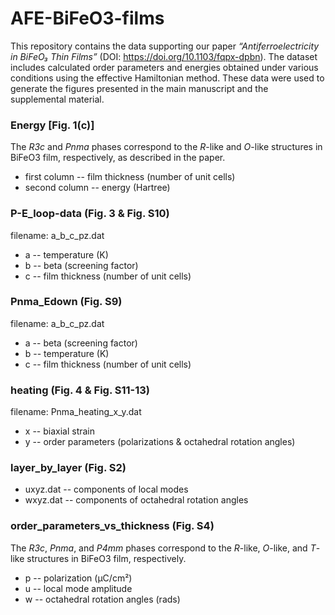 # AFE-BiFeO3-films   
This repository contains the data supporting our paper *“Antiferroelectricity in BiFeO₃ Thin Films”* (DOI: https://doi.org/10.1103/fqpx-dpbn). The dataset includes calculated order parameters and energies obtained under various conditions using the effective Hamiltonian method. These data were used to generate the figures presented in the main manuscript and the supplemental material.

### Energy [Fig. 1(c)]
The *R3c* and *Pnma* phases correspond to the *R*-like and *O*-like structures in BiFeO3 film, respectively, as described in the paper. 
- first column -- film thickness (number of unit cells)
- second column -- energy (Hartree)

### P-E_loop-data (Fig. 3 & Fig. S10)
filename: a_b_c_pz.dat  
- a -- temperature (K) 
- b -- beta (screening factor)
- c -- film thickness (number of unit cells)
  
### Pnma_Edown (Fig. S9)
filename: a_b_c_pz.dat
- a -- beta (screening factor)
- b -- temperature (K)
- c -- film thickness (number of unit cells)

### heating (Fig. 4 & Fig. S11-13)
filename: Pnma_heating_x_y.dat 
- x -- biaxial strain
- y -- order parameters (polarizations & octahedral rotation angles)
  
### layer_by_layer (Fig. S2)
- uxyz.dat -- components of local modes
- wxyz.dat -- components of octahedral rotation angles

### order_parameters_vs_thickness (Fig. S4)
The *R3c*, *Pnma*, and *P4mm* phases correspond to the *R*-like, *O*-like, and *T*-like structures in BiFeO3 film, respectively.  
- p -- polarization (μC/cm²)  
- u -- local mode amplitude  
- w -- octahedral rotation angles (rads)
